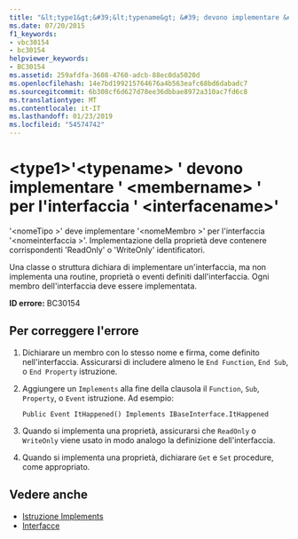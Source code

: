 ```yaml
---
title: "&lt;type1&gt;&#39;&lt;typename&gt; &#39; devono implementare &#39; &lt;membername&gt; &#39; per l'interfaccia &#39; &lt;interfacename&gt;&#39;"
ms.date: 07/20/2015
f1_keywords:
- vbc30154
- bc30154
helpviewer_keywords:
- BC30154
ms.assetid: 259afdfa-3608-4760-adcb-88ec0da5020d
ms.openlocfilehash: 14e7bd199215764676a4b563eafc68bd6dabadc7
ms.sourcegitcommit: 6b308cf6d627d78ee36dbbae8972a310ac7fd6c8
ms.translationtype: MT
ms.contentlocale: it-IT
ms.lasthandoff: 01/23/2019
ms.locfileid: "54574742"
---
```

# <a name="lttype1gt39lttypenamegt39-must-implement-39ltmembernamegt39-for-interface-39ltinterfacenamegt39"></a>&lt;type1&gt;&#39;&lt;typename&gt; &#39; devono implementare &#39; &lt;membername&gt; &#39; per l'interfaccia &#39; &lt;interfacename&gt;&#39;
'\<nomeTipo >' deve implementare '\<nomeMembro >' per l'interfaccia '\<nomeinterfaccia >'. Implementazione della proprietà deve contenere corrispondenti 'ReadOnly' o 'WriteOnly' identificatori.  
  
 Una classe o struttura dichiara di implementare un'interfaccia, ma non implementa una routine, proprietà o eventi definiti dall'interfaccia. Ogni membro dell'interfaccia deve essere implementata.  
  
 **ID errore:** BC30154  
  
## <a name="to-correct-this-error"></a>Per correggere l'errore  
  
1.  Dichiarare un membro con lo stesso nome e firma, come definito nell'interfaccia. Assicurarsi di includere almeno le `End Function`, `End Sub`, o `End Property` istruzione.  
  
2.  Aggiungere un `Implements` alla fine della clausola il `Function`, `Sub`, `Property`, o `Event` istruzione. Ad esempio:  
  
    ```  
    Public Event ItHappened() Implements IBaseInterface.ItHappened  
    ```  
  
3.  Quando si implementa una proprietà, assicurarsi che `ReadOnly` o `WriteOnly` viene usato in modo analogo la definizione dell'interfaccia.  
  
4.  Quando si implementa una proprietà, dichiarare `Get` e `Set` procedure, come appropriato.  
  
## <a name="see-also"></a>Vedere anche
- [Istruzione Implements](../../../visual-basic/language-reference/statements/implements-statement.md)
- [Interfacce](../../../visual-basic/programming-guide/language-features/interfaces/index.md)
